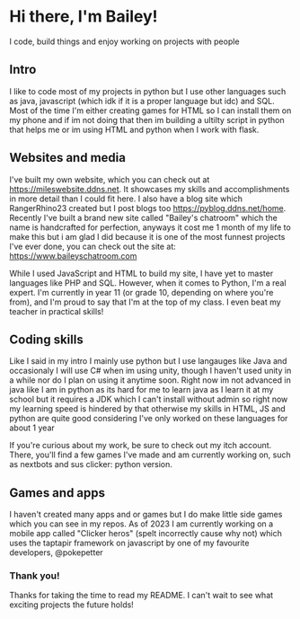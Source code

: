 # Hi there, I'm Bailey!

I code, build things and enjoy working on projects with people

## Intro
I like to code most of my projects in python but I use other languages such as java, javascript (which idk if it is a proper language but idc) and SQL. Most of the time I'm either creating games for HTML so I can install them on my phone and if im not doing that then im building a ultilty script in python that helps me or im using HTML and python when I work with flask.

## Websites and media
I've built my own website, which you can check out at https://mileswebsite.ddns.net. It showcases my skills and accomplishments in more detail than I could fit here. I also have a blog site which RangerRhino23 created but I post blogs too https://pyblog.ddns.net/home. Recently I've built a brand new site called "Bailey's chatroom" which the name is handcrafted for perfection, anyways it cost me 1 month of my life to make this but i am glad I did because it is one of the most funnest projects I've ever done, you can check out the site at: https://www.baileyschatroom.com

While I used JavaScript and HTML to build my site, I have yet to master languages like PHP and SQL. However, when it comes to Python, I'm a real expert. I'm currently in year 11 (or grade 10, depending on where you're from), and I'm proud to say that I'm at the top of my class. I even beat my teacher in practical skills!

## Coding skills
Like I said in my intro I mainly use python but I use langauges like Java and occasionaly I will use C# when im using unity, though I haven't used unity in a while nor do I plan on using it anytime soon. Right now im not advanced in java like I am in python as its hard for me to learn java as I learn it at my school but it requires a JDK which I can't install without admin so right now my learning speed is hindered by that otherwise my skills in HTML, JS and python are quite good considering I've only worked on these languages for about 1 year

If you're curious about my work, be sure to check out my itch account. There, you'll find a few games I've made and am currently working on, such as nextbots and sus clicker: python version.

## Games and apps
I haven't created many apps and or games but I do make little side games which you can see in my repos. As of 2023 I am currently working on a mobile app called "Clicker heros" (spelt incorrectly cause why not) which uses the taptapir framework on javascript by one of my favourite developers, @pokepetter

### Thank you!
Thanks for taking the time to read my README. I can't wait to see what exciting projects the future holds!
